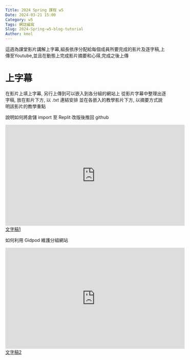 ```yaml
---
Title: 2024 Spring 課程 w5 
Date: 2024-03-21 15:00
Category: w5
Tags: 網誌編寫
Slug: 2024-Spring-w5-blog-tutorial
Author: kmol
---
```


這週為課堂影片講解上字幕,組長依序分配給每個成員所要完成的影片及逐字稿,上傳至Youtube,並且在動態上完成影片摘要和心得,完成之後上傳

<!-- PELICAN_END_SUMMARY -->

# 上字幕
在影片上填上字幕, 另行上傳到可以嵌入到各分組的網站上
從影片字幕中整理出逐字稿, 放在影片下方, 以 .txt 連結安排
並在各嵌入的教學影片下方, 以摘要方式說明該影片的教學重點

說明如何將倉儲 import 至 Replit 改版後推回 github
<iframe width="560" height="315" src="https://www.youtube.com/embed/cqwZp17qOv8?si=QRiAAttQuJ5RUkg_" title="YouTube video player" frameborder="0" allow="accelerometer; autoplay; clipboard-write; encrypted-media; gyroscope; picture-in-picture; web-share" referrerpolicy="strict-origin-when-cross-origin" allowfullscreen></iframe>
<a href="https://mdecd2024.github.io/2b-midbg7/downloads/4..txt">文字稿1</a>

如何利用 Gidpod 維護分組網站
<iframe width="560" height="315" src="https://www.youtube.com/embed/kk_5DmBgf-A?si=31PUxPLFmKG_rswD" title="YouTube video player" frameborder="0" allow="accelerometer; autoplay; clipboard-write; encrypted-media; gyroscope; picture-in-picture; web-share" referrerpolicy="strict-origin-when-cross-origin" allowfullscreen></iframe>
<a href="https://mdecd2024.github.io/2b-midbg7/downloads/9..txt">文字稿2</a>